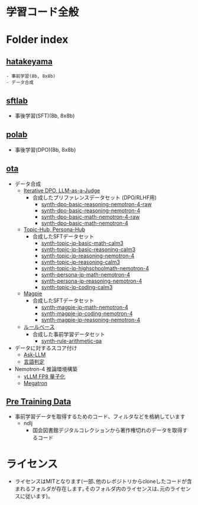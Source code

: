 
# 学習コード全般


# Folder index
## [hatakeyama](hatakeyama)
    - 事前学習(8b, 8x8b)
    - データ合成

## [sftlab](sftlab)
- 事後学習(SFT)(8b, 8x8b)
  
## [polab](polab)
- 事後学習(DPO)(8b, 8x8b)

## [ota](ota)
- データ合成
  - [Iterative DPO, LLM-as-a-Judge](ota/iterative-dpo)
    - 合成したプリファレンスデータセット (DPO/RLHF用)
      - [synth-dpo-basic-reasoning-nemotron-4-raw](https://huggingface.co/datasets/team-hatakeyama-phase2/synth-dpo-basic-reasoning-nemotron-4-raw)
      - [synth-dpo-basic-reasoning-nemotron-4](https://huggingface.co/datasets/team-hatakeyama-phase2/synth-dpo-basic-reasoning-nemotron-4)
      - [synth-dpo-basic-math-nemotron-4-raw](https://huggingface.co/datasets/team-hatakeyama-phase2/synth-dpo-basic-math-nemotron-4-raw)
      - [synth-dpo-basic-math-nemotron-4](https://huggingface.co/datasets/team-hatakeyama-phase2/synth-dpo-basic-math-nemotron-4)
  - [Topic-Hub, Persona-Hub](ota/topic-hub)
    - 合成したSFTデータセット
      - [synth-topic-jp-basic-math-calm3](https://huggingface.co/datasets/team-hatakeyama-phase2/synth-topic-jp-basic-math-calm3)
      - [synth-topic-jp-basic-reasoning-calm3](https://huggingface.co/datasets/team-hatakeyama-phase2/synth-topic-jp-basic-reasoning-calm3)
      - [synth-topic-jp-reasoning-nemotron-4](https://huggingface.co/datasets/team-hatakeyama-phase2/synth-topic-jp-reasoning-nemotron-4)
      - [synth-topic-jp-reasoning-calm3](https://huggingface.co/datasets/team-hatakeyama-phase2/synth-topic-jp-reasoning-calm3)
      - [synth-topic-jp-highschoolmath-nemotron-4](https://huggingface.co/datasets/team-hatakeyama-phase2/synth-topic-jp-highschoolmath-nemotron-4)
      - [synth-persona-jp-math-nemotron-4](https://huggingface.co/datasets/team-hatakeyama-phase2/synth-persona-jp-math-nemotron-4)
      - [synth-persona-jp-reasoning-nemotron-4](https://huggingface.co/datasets/team-hatakeyama-phase2/synth-persona-jp-reasoning-nemotron-4)
      - [synth-topic-jp-coding-calm3](https://huggingface.co/datasets/team-hatakeyama-phase2/synth-topic-jp-coding-calm3)
  - [Magpie](ota/magpie)
    - 合成したSFTデータセット
      - [synth-magpie-jp-math-nemotron-4](https://huggingface.co/datasets/team-hatakeyama-phase2/synth-magpie-jp-math-nemotron-4)
      - [synth-magpie-jp-coding-nemotron-4](https://huggingface.co/datasets/team-hatakeyama-phase2/synth-magpie-jp-coding-nemotron-4)
      - [synth-magpie-jp-reasoning-nemotron-4](https://huggingface.co/datasets/team-hatakeyama-phase2/synth-magpie-jp-reasoning-nemotron-4)
  - [ルールベース](ota/rule-based)
    - 合成した事前学習データセット
      - [synth-rule-arithmetic-qa](https://huggingface.co/datasets/team-hatakeyama-phase2/synth-rule-arithmetic-qa)
- データに対するスコア付け
  - [Ask-LLM](ota/ask-llm)
  - [言語判定](ota/lang-identifier)
- Nemotron-4 推論環境構築
  - [vLLM FP8 量子化](ota/nemotron-vllm-fp8)
  - [Megatron](ota/nemotron-megatron)

## [Pre Training Data](pre_training_data)
- 事前学習データを取得するためのコード、フィルタなどを格納しています
  - ndlj
    - 国会図書館デジタルコレクションから著作権切れのデータを取得するコード

# ライセンス
- ライセンスはMITとなります(一部､他のレポジトリからcloneしたコードが含まれるフォルダが存在します｡そのフォルダ内のライセンスは､元のライセンスに従います)｡
